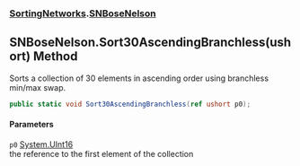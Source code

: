 ### [SortingNetworks](SortingNetworks.md 'SortingNetworks').[SNBoseNelson](SortingNetworks_SNBoseNelson.md 'SortingNetworks.SNBoseNelson')
## SNBoseNelson.Sort30AscendingBranchless(ushort) Method
Sorts a collection of 30 elements in ascending order using branchless min/max swap.  
```csharp
public static void Sort30AscendingBranchless(ref ushort p0);
```
#### Parameters
<a name='SortingNetworks_SNBoseNelson_Sort30AscendingBranchless(ushort)_p0'></a>
`p0` [System.UInt16](https://docs.microsoft.com/en-us/dotnet/api/System.UInt16 'System.UInt16')  
the reference to the first element of the collection
  
